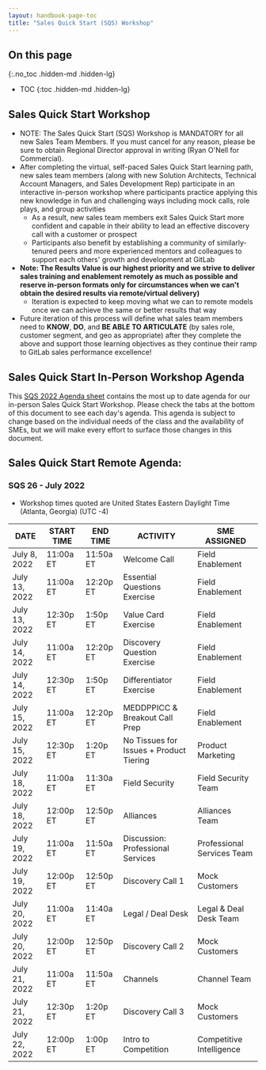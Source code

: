 ```yaml
---
layout: handbook-page-toc
title: "Sales Quick Start (SQS) Workshop"
---
```


## On this page
{:.no_toc .hidden-md .hidden-lg}

- TOC
{:toc .hidden-md .hidden-lg}

## Sales Quick Start Workshop
*  NOTE: The Sales Quick Start (SQS) Workshop is MANDATORY for all new Sales Team Members. If you must cancel for any reason, please be sure to obtain Regional Director approval in writing (Ryan O'Nell for Commercial).
*  After completing the virtual, self-paced Sales Quick Start learning path, new sales team members (along with new Solution Architects, Technical Account Managers, and Sales Development Rep) participate in an interactive in-person workshop where participants practice applying this new knowledge in fun and challenging ways including mock calls, role plays, and group activities
   - As a result, new sales team members exit Sales Quick Start more confident and capable in their ability to lead an effective discovery call with a customer or prospect
   - Participants also benefit by establishing a community of similarly-tenured peers and more experienced mentors and colleagues to support each others' growth and development at GitLab
*  **Note: The Results Value is our highest priority and we strive to deliver sales training and enablement remotely as much as possible and reserve in-person formats only for circumstances when we can't obtain the desired results via remote/virtual delivery)**
   - Iteration is expected to keep moving what we can to remote models once we can achieve the same or better results that way
*  Future iteration of this process will define what sales team members need to **KNOW**, **DO**, and **BE ABLE TO ARTICULATE** (by sales role, customer segment, and geo as appropriate) after they complete the above and support those learning objectives as they continue their ramp to GitLab sales performance excellence!

## Sales Quick Start In-Person Workshop Agenda

This [SQS 2022 Agenda sheet](https://docs.google.com/spreadsheets/d/1f64fZCKbrz7JEydEIkUeGZ16nQuLxNgD6RXEM2zEgws/edit?usp=sharing) contains the most up to date agenda for our in-person Sales Quick Start Workshop. Please check the tabs at the bottom of this document to see each day's agenda. This agenda is subject to change based on the individual needs of the class and the availability of SMEs, but we will make every effort to surface those changes in this document.


## Sales Quick Start Remote Agenda:



### SQS 26 - July 2022

* Workshop times quoted are United States Eastern Daylight Time (Atlanta, Georgia) (UTC -4)

| DATE | START TIME | END TIME | ACTIVITY | SME ASSIGNED |
| ------ | ------ | ------ | ------ | ------ |
|July 8, 2022 | 11:00a ET | 11:50a ET | Welcome Call | Field Enablement  |
|July 13, 2022 | 11:00a ET | 12:20p ET | Essential Questions Exercise | Field Enablement  |
|July 13, 2022 | 12:30p ET | 1:50p ET | Value Card Exercise | Field Enablement |
|July 14, 2022 | 11:00a ET | 12:20p ET | Discovery Question Exercise | Field Enablement  |
|July 14, 2022 | 12:30p ET | 1:50p ET | Differentiator Exercise | Field Enablement  |
|July 15, 2022 | 11:00a ET | 12:20p ET | MEDDPPICC & Breakout Call Prep | Field Enablement  |
|July 15, 2022  | 12:30p ET | 1:20p ET | No Tissues for Issues + Product Tiering | Product Marketing  |
|July 18, 2022 | 11:00a ET | 11:30a ET | Field Security |  Field Security Team   |
|July 18, 2022 | 12:00p ET | 12:50p ET | Alliances | Alliances Team  |
|July 19, 2022 | 11:00a ET | 11:50a ET | Discussion: Professional Services | Professional Services Team    |
|July 19, 2022 | 12:00p ET | 12:50p ET | Discovery Call 1 | Mock Customers  |
|July 20, 2022 | 11:00a ET | 11:40a ET | Legal / Deal Desk | Legal & Deal Desk Team |
|July 20, 2022 | 12:00p ET | 12:50p ET | Discovery Call 2 | Mock Customers |
|July 21, 2022 | 11:00a ET | 11:50a ET | Channels |  Channel Team   |
|July 21, 2022 | 12:30p ET | 1:20p ET | Discovery Call 3 | Mock Customers |
|July 22, 2022 | 12:00p ET | 1:00p ET | Intro to Competition | Competitive Intelligence  |


